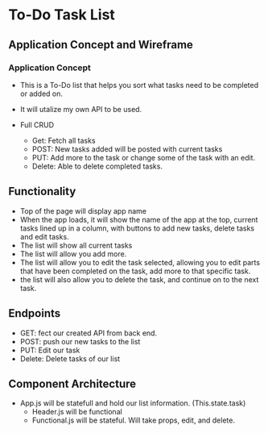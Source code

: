# To-Do Task List

## Application Concept and Wireframe

### Application Concept
- This is a To-Do list that helps you sort what tasks need to be completed or added on.

- It will utalize my own API to be used.

- Full CRUD
    - Get: Fetch all tasks
    - POST: New tasks added will be posted with current tasks
    - PUT: Add more to the task or change some of the task with an edit.
    - Delete: Able to delete completed tasks.

 ## Functionality

 - Top of the page will display app name
 - When the app loads, it will show the name of the app at the top, current tasks lined up in a column, with buttons to add new tasks, delete tasks and edit tasks.
 - The list will show all current tasks
 - The list will allow you add more.
 - The list will allow you to edit the task selected, allowing you to edit parts that have been completed on the task, add more to that specific task.
 - the list will also allow you to delete the task, and continue on to the next task.

 ## Endpoints

 - GET: fect our created API from back end.
 - POST: push our new tasks to the list
 - PUT: Edit our task
 - Delete: Delete tasks of our list

 ## Component Architecture

 - App.js will be statefull and hold our list information. (This.state.task)
    - Header.js will be functional
    - Functional.js will be stateful. Will take props, edit, and delete.
 
